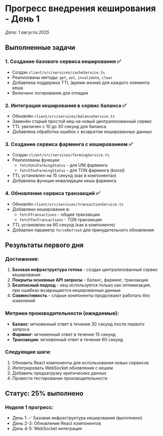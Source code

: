 # Прогресс внедрения кеширования - День 1
*Дата: 1 августа 2025*

## Выполненные задачи

### 1. Создание базового сервиса кеширования ✅
- Создан `client/src/services/cacheService.ts`
- Реализованы методы: `get`, `set`, `invalidate`, `clear`
- Добавлена поддержка TTL (время жизни) для каждого элемента кеша
- Включено логирование для отладки

### 2. Интеграция кеширования в сервис баланса ✅
- Обновлён `client/src/services/balanceService.ts`
- Заменён старый простой кеш на новый централизованный сервис
- TTL увеличен с 10 до 30 секунд для баланса
- Добавлена обработка ошибок с возвратом кешированных данных

### 3. Создание сервиса фарминга с кешированием ✅
- Создан `client/src/services/farmingService.ts`
- Реализованы функции:
  - `fetchUniFarmingStatus` - для UNI фарминга
  - `fetchTonFarmingStatus` - для TON фарминга (boost)
- TTL установлен на 15 секунд (как в компонентах)
- Добавлена функция инвалидации кеша фарминга

### 4. Обновление сервиса транзакций ✅
- Обновлён `client/src/services/transactionService.ts`
- Добавлено кеширование в:
  - `fetchTransactions` - общие транзакции
  - `fetchTonTransactions` - TON транзакции
- TTL установлен на 60 секунд (как в компоненте)
- Добавлен параметр `forceRefresh` для принудительного обновления

## Результаты первого дня

### Достижения:
1. **Базовая инфраструктура готова** - создан централизованный сервис кеширования
2. **Покрыты основные API запросы** - баланс, фарминг, транзакции
3. **Безопасный подход** - кеш используется только как оптимизация, при ошибках возвращаются кешированные данные
4. **Совместимость** - старые компоненты продолжают работать без изменений

### Метрики производительности (ожидаемые):
- **Баланс**: мгновенный ответ в течение 30 секунд после первого запроса
- **Фарминг**: мгновенный ответ в течение 15 секунд
- **Транзакции**: мгновенный ответ в течение 60 секунд

### Следующие шаги:
1. Обновить React компоненты для использования новых сервисов
2. Интегрировать WebSocket обновления с кешем
3. Добавить предзагрузку критических данных
4. Провести тестирование производительности

## Статус: 25% выполнено

### Неделя 1 прогресс:
- День 1: ✅ Базовая инфраструктура кеширования (выполнено)
- День 2-3: Обновление React компонентов
- День 4-5: WebSocket интеграция